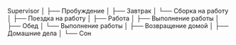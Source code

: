 Supervisor
│
├── Пробуждение
│   ├── Завтрак
│   └── Сборка на работу
│
├── Поездка на работу
│
├── Работа
│   ├── Выполнение работы
│   ├── Обед
│   └── Выполнение работы
│
├── Возвращение домой
│
├── Домашние дела
│
└── Сон